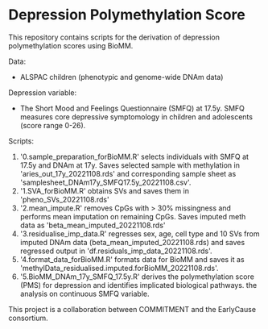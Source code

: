 # Depression Polymethylation Score

This repository contains scripts for the derivation of depression polymethylation scores using BioMM. 

Data:
- ALSPAC children (phenotypic and genome-wide DNAm data)

Depression variable: 
- The Short Mood and Feelings Questionnaire (SMFQ) at 17.5y. SMFQ measures core depressive symptomology in children and adolescents (score range 0-26). 

Scripts:

1. '0.sample_preparation_forBioMM.R' selects individuals with SMFQ at 17.5y and DNAm at 17y. Saves selected sample with methylation in 'aries_out_17y_20221108.rds' and corresponding sample sheet as 'samplesheet_DNAm17y_SMFQ17.5y_20221108.csv'. 
2. '1.SVA_forBioMM.R' obtains SVs and saves them in 'pheno_SVs_20221108.rds' 
3. '2.mean_impute.R' removes CpGs with > 30% missingness and performs mean imputation on remaining CpGs. Saves imputed meth data as 'beta_mean_imputed_20221108.rds' 
4. '3.residualise_imp_data.R' regresses sex, age, cell type and 10 SVs from imputed DNAm data (beta_mean_imputed_20221108.rds) and saves regressed output in 'df.residuals_imp_data_20221108.rds'.
5. '4.format_data_forBioMM.R' formats data for BioMM and saves it as 'methylData_residualised.imputed.forBioMM_20221108.rds'.
6. '5.BioMM_DNAm_17y_SMFQ_17.5y.R' derives the polymethylation score (PMS) for depression and identifies implicated biological pathways.  the analysis on continuous SMFQ variable.


This project is a collaboration between COMMITMENT and the EarlyCause consortium.
